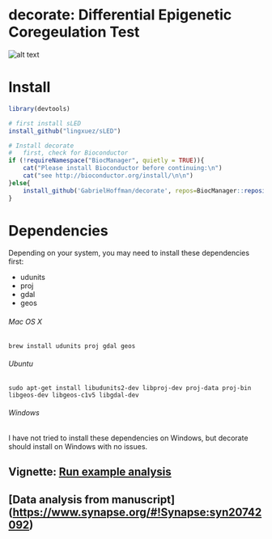 
# decorate: Differential Epigenetic Coregeulation Test

![alt text](https://hoffmg01.u.hpc.mssm.edu/software/decorate/workflow.png)

# Install
```r
library(devtools)

# first install sLED
install_github("lingxuez/sLED")

# Install decorate
# 	first, check for Bioconductor
if (!requireNamespace("BiocManager", quietly = TRUE)){
	cat("Please install Bioconductor before continuing:\n")
	cat("see http://bioconductor.org/install/\n\n")
}else{
	install_github('GabrielHoffman/decorate', repos=BiocManager::repositories())
}   
```

# Dependencies
Depending on your system, you may need to install these dependencies first: 
- udunits 
- proj
- gdal 
- geos

###### Mac OS X
```brew install udunits proj gdal geos```

###### Ubuntu
```sudo apt-get install libudunits2-dev libproj-dev proj-data proj-bin libgeos-dev libgeos-c1v5 libgdal-dev```

###### Windows
I have not tried to install these dependencies on Windows, but decorate should install on Windows with no issues.


## Vignette: [Run example analysis](https://hoffmg01.u.hpc.mssm.edu/software/decorate/decorate_example.html)


## [Data analysis from manuscript] (https://www.synapse.org/#!Synapse:syn20742092)
